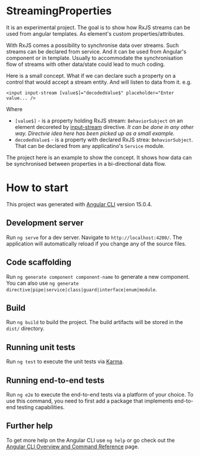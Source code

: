 # StreamingProperties

It is an experimental project. The goal is to show how RxJS streams can be used from angular templates. As element's custom properties/attributes.

With RxJS comes a possibility to synchronise data over streams. Such streams can be declared from service. And it can be used from Angular's component or in template. Usually to accommodate the synchronisation flow of streams with other data/state could lead to much coding.

Here is a small concept. What if we can declare such a property on a control that would accept a stream entity. And will listen to data from it.
e.g. 
```
<input input-stream [value$]="decodedValue$" placeholder="Enter value... />
```
Where
 - `[value$]` - is a property holding RxJS stream: `BehaviorSubject` on an element decoreted by [input-stream](/blob/main/src/app/controls/input-stream/input-stream.component.ts) directive. _It can be done in any other way. Directvie idea here has been picked up as a small example._
 - `decodedValue$` - is a property with declared RxJS strea: `BehaviorSubject`. That can be declared from any applicatino's `Service` module.

The project here is an example to show the concept. It shows how data can be synchronised between properties in a bi-directional data flow.

# How to start

This project was generated with [Angular CLI](https://github.com/angular/angular-cli) version 15.0.4.

## Development server

Run `ng serve` for a dev server. Navigate to `http://localhost:4200/`. The application will automatically reload if you change any of the source files.

## Code scaffolding

Run `ng generate component component-name` to generate a new component. You can also use `ng generate directive|pipe|service|class|guard|interface|enum|module`.

## Build

Run `ng build` to build the project. The build artifacts will be stored in the `dist/` directory.

## Running unit tests

Run `ng test` to execute the unit tests via [Karma](https://karma-runner.github.io).

## Running end-to-end tests

Run `ng e2e` to execute the end-to-end tests via a platform of your choice. To use this command, you need to first add a package that implements end-to-end testing capabilities.

## Further help

To get more help on the Angular CLI use `ng help` or go check out the [Angular CLI Overview and Command Reference](https://angular.io/cli) page.
